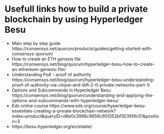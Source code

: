 # Usefull links how to build a private blockchain by using Hyperledger Besu

<ul>
  <li>Main step by step guide https://consensys.net/quorum/products/guides/getting-started-with-consensys-quorum/ </li>
  <li>How to create an ETH genesis file </b> https://consensys.net/blog/quorum/hyperledger-besu-how-to-create-an-ethereum-genesis-file/ </li>
  <li>Understanding PoA - proof of authority https://consensys.net/blog/quorum/hyperledger-besu-understanding-proof-of-authority-via-clique-and-ibft-2-0-private-networks-part-1/</li>
  <li>Options and Subcommands in Hyperledger Besu https://consensys.net/blog/quorum/understanding-and-applying-the-options-and-subcommands-with-hyperledger-besu/</li>
  <li>Edx online course https://www.edx.org/course/hyperledger-besu-essentials-creating-a-private-blockchain-network?index=product&queryID=d8e0c3998c9656c951052bf3035f9c51&position=3</li>
  <li>https://besu.hyperledger.org/en/stable/</li>
</ul>
